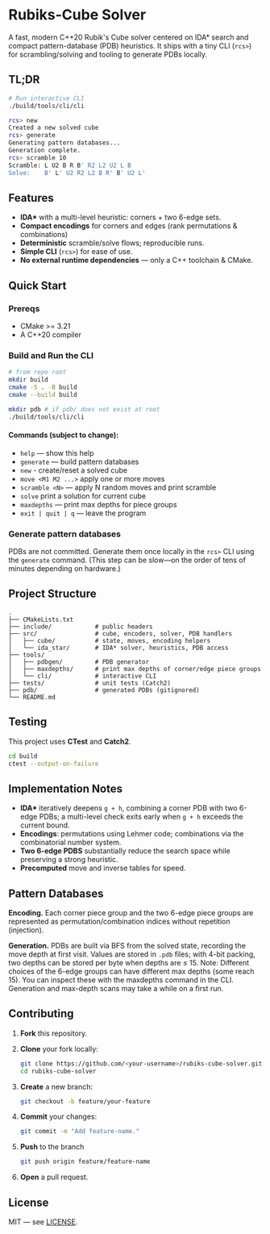 # Rubiks-Cube Solver

A fast, modern C++20 Rubik's Cube solver centered on IDA* search and compact pattern-database (PDB) heuristics. It ships with a tiny CLI (`rcs>`) for scrambling/solving and tooling to generate PDBs locally.

## TL;DR

```bash
# Run interactive CLI
./build/tools/cli/cli

rcs> new
Created a new solved cube
rcs> generate
Generating pattern databases...
Generation complete.
rcs> scramble 10
Scramble: L U2 B R B' R2 L2 U2 L B
Solve:    B' L' U2 R2 L2 B R' B' U2 L'
```

## Features

* **IDA\*** with a multi-level heuristic: corners + two 6-edge sets.
* **Compact encodings** for corners and edges (rank permutations & combinations)
* **Deterministic** scramble/solve flows; reproducible runs.
* **Simple CLI** (`rcs>`) for ease of use.
* **No external runtime dependencies** — only a C++ toolchain & CMake.

## Quick Start

### Prereqs

* CMake >= 3.21
* A C++20 compiler

### Build and Run the CLI

```bash
# from repo root
mkdir build
cmake -S . -B build
cmake --build build

mkdir pdb # if pdb/ does not exist at root
./build/tools/cli/cli
```

#### Commands (subject to change):

* `help` — show this help
* `generate` — build pattern databases
* `new` - create/reset a solved cube
* `move <M1 M2 ...>` apply one or more moves
* `scramble <N>` — apply N random moves and print scramble
* `solve` print a solution for current cube
* `maxdepths` — print max depths for piece groups
* `exit | quit | q` — leave the program

### Generate pattern databases

PDBs are not committed. Generate them once locally in the `rcs>` CLI using the `generate` command. (This step can be slow—on the order of tens of minutes depending on hardware.)

## Project Structure

```
.
├── CMakeLists.txt
├── include/            # public headers
├── src/                # cube, encoders, solver, PDB handlers
│   ├── cube/           # state, moves, encoding helpers 
│   └── ida_star/       # IDA* solver, heuristics, PDB access 
├── tools/
│   ├── pdbgen/         # PDB generator
│   ├── maxdepths/      # print max depths of corner/edge piece groups
│   └── cli/            # interactive CLI 
├── tests/              # unit tests (Catch2)
├── pdb/                # generated PDBs (gitignored)
└── README.md
```

## Testing

This project uses **CTest** and **Catch2**.

```bash
cd build
ctest --output-on-failure
```

## Implementation Notes

* **IDA\*** iteratively deepens `g + h`, combining a corner PDB with two 6-edge PDBs; a multi-level check exits early when `g + h` exceeds the current bound.
* **Encodings**: permutations using Lehmer code; combinations via the combinatorial number system.
* **Two 6-edge PDBS** substantially reduce the search space while preserving a strong heuristic.
* **Precomputed** move and inverse tables for speed.

## Pattern Databases


**Encoding.** Each corner piece group and the two 6-edge piece groups are represented as permutation/combination indices without repetition (injection).

**Generation.** PDBs are built via BFS from the solved state, recording the move depth at first visit. Values are stored in `.pdb` files; with 4-bit packing, two depths can be stored per byte when depths are ≤ 15. Note: Different choices of the 6-edge groups can have different max depths (some reach 15). You can inspect these with the maxdepths command in the CLI. Generation and max-depth scans may take a while on a first run.

## Contributing

1. **Fork** this repository.

2. **Clone** your fork locally:

    ```bash
    git clone https://github.com/<your-username>/rubiks-cube-solver.git
    cd rubiks-cube-solver
    ```

3. **Create** a new branch:

    ```bash
    git checkout -b feature/your-feature
    ```

4. **Commit** your changes:

    ```bash
    git commit -m "Add feature-name."
    ```

5. **Push** to the branch

    ```bash
    git push origin feature/feature-name
    ```

6. **Open** a pull request.

## License

MIT — see [LICENSE](LICENSE).